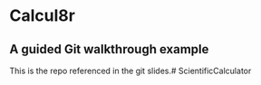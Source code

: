 # Calcul8r

## A guided Git walkthrough example

This is the repo referenced in the git slides.# ScientificCalculator
